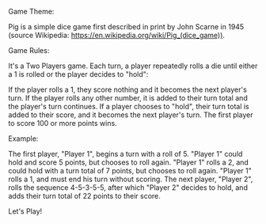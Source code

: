 Game Theme:

Pig is a simple dice game first described in print by John Scarne in 1945 (source Wikipedia: https://en.wikipedia.org/wiki/Pig_(dice_game)).


Game Rules:

It's a Two Players game. Each turn, a player repeatedly rolls a die until either a 1 is rolled or the player decides to "hold":

If the player rolls a 1, they score nothing and it becomes the next player's turn.
If the player rolls any other number, it is added to their turn total and the player's turn continues.
If a player chooses to "hold", their turn total is added to their score, and it becomes the next player's turn.
The first player to score 100 or more points wins.

Example:

The first player, "Player 1", begins a turn with a roll of 5. "Player 1" could hold and score 5 points, but chooses to roll again. 
"Player 1" rolls a 2, and could hold with a turn total of 7 points, but chooses to roll again. "Player 1" rolls a 1, and must end his turn without scoring. 
The next player, "Player 2", rolls the sequence 4-5-3-5-5, after which "Player 2" decides to hold, and adds their turn total of 22 points to their score.

Let's Play!
